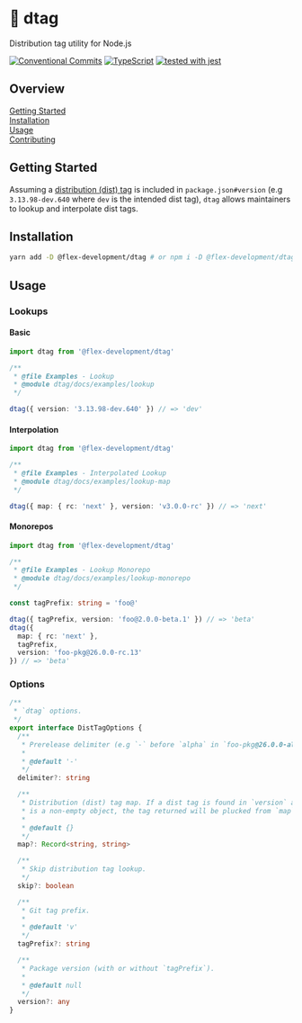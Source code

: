 # :bookmark: dtag

Distribution tag utility for Node.js

[![Conventional Commits](https://img.shields.io/badge/Conventional%20Commits-1.0.0-yellow.svg)](https://conventionalcommits.org)
[![TypeScript](https://badgen.net/badge/-/typescript?icon=typescript&label)](https://www.typescriptlang.org/)
[![tested with jest](https://img.shields.io/badge/tested_with-jest-99424f.svg)](https://github.com/facebook/jest)

## Overview

[Getting Started](#getting-started)  
[Installation](#installation)  
[Usage](#usage)  
[Contributing](CONTRIBUTING.md)

## Getting Started

Assuming a [distribution (dist) tag][1] is included in `package.json#version`
(e.g `3.13.98-dev.640` where `dev` is the intended dist tag), `dtag` allows
maintainers to lookup and interpolate dist tags.

## Installation

```zsh
yarn add -D @flex-development/dtag # or npm i -D @flex-development/dtag
```

## Usage

### Lookups

#### Basic

```typescript
import dtag from '@flex-development/dtag'

/**
 * @file Examples - Lookup
 * @module dtag/docs/examples/lookup
 */

dtag({ version: '3.13.98-dev.640' }) // => 'dev'
```

#### Interpolation

```typescript
import dtag from '@flex-development/dtag'

/**
 * @file Examples - Interpolated Lookup
 * @module dtag/docs/examples/lookup-map
 */

dtag({ map: { rc: 'next' }, version: 'v3.0.0-rc' }) // => 'next'
```

#### Monorepos

```typescript
import dtag from '@flex-development/dtag'

/**
 * @file Examples - Lookup Monorepo
 * @module dtag/docs/examples/lookup-monorepo
 */

const tagPrefix: string = 'foo@'

dtag({ tagPrefix, version: 'foo@2.0.0-beta.1' }) // => 'beta'
dtag({
  map: { rc: 'next' },
  tagPrefix,
  version: 'foo-pkg@26.0.0-rc.13'
}) // => 'beta'
```

### Options

```typescript
/**
 * `dtag` options.
 */
export interface DistTagOptions {
  /**
   * Prerelease delimiter (e.g `-` before `alpha` in `foo-pkg@26.0.0-alpha.13`).
   *
   * @default '-'
   */
  delimiter?: string

  /**
   * Distribution (dist) tag map. If a dist tag is found in `version` and `map`
   * is a non-empty object, the tag returned will be plucked from `map`.
   *
   * @default {}
   */
  map?: Record<string, string>

  /**
   * Skip distribution tag lookup.
   */
  skip?: boolean

  /**
   * Git tag prefix.
   *
   * @default 'v'
   */
  tagPrefix?: string

  /**
   * Package version (with or without `tagPrefix`).
   *
   * @default null
   */
  version?: any
}
```

[1]: https://docs.npmjs.com/cli/v7/commands/npm-dist-tag
